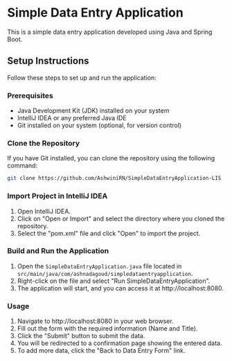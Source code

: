 # Simple Data Entry Application

This is a simple data entry application developed using Java and Spring Boot.

## Setup Instructions

Follow these steps to set up and run the application:

### Prerequisites

- Java Development Kit (JDK) installed on your system
- IntelliJ IDEA or any preferred Java IDE
- Git installed on your system (optional, for version control)

### Clone the Repository

If you have Git installed, you can clone the repository using the following command:

```bash
git clone https://github.com/AshwiniRN/SimpleDataEntryApplication-LIS
```

### Import Project in IntelliJ IDEA
1. Open IntelliJ IDEA.
2. Click on "Open or Import" and select the directory where you cloned the repository.
3. Select the "pom.xml" file and click "Open" to import the project.

### Build and Run the Application
1. Open the `SimpleDataEntryApplication.java` file located in `src/main/java/com/ashnadagoud/simpledataentryapplication`.
2. Right-click on the file and select "Run SimpleDataEntryApplication".
3. The application will start, and you can access it at http://localhost:8080.

### Usage
1. Navigate to http://localhost:8080 in your web browser.
2. Fill out the form with the required information (Name and Title).
3. Click the "Submit" button to submit the data.
4. You will be redirected to a confirmation page showing the entered data.
5. To add more data, click the "Back to Data Entry Form" link.

